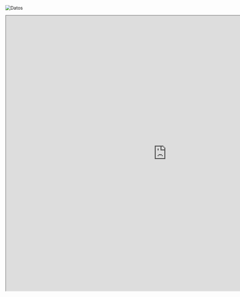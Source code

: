 ![Datos](img/work/proj-000/thumb.jpg)


<iframe src="https://shiny.rstudio.com/gallery/bus-dashboard.html" width="1000" height="860"></iframe>
